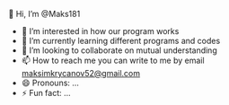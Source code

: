 👋 Hi, I’m @Maks181

- 👀 I’m interested in how our program works
- 🌱 I’m currently learning different programs and codes
- 💞️ I’m looking to collaborate on mutual understanding
- 📫 How to reach me you can write to me by email <maksimkrycanov52@gmail.com>
- 😄 Pronouns: ...
- ⚡ Fun fact: ...

<!---
Maks181/Maks181 is a ✨ special ✨ repository because its `README.md` (this file) appears on your GitHub profile.
You can click the Preview link to take a look at your changes.
--->
